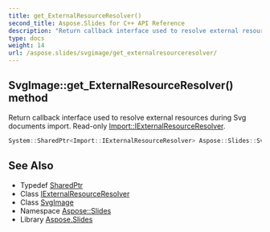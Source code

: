 ```yaml
---
title: get_ExternalResourceResolver()
second_title: Aspose.Slides for C++ API Reference
description: "Return callback interface used to resolve external resources during Svg documents import. Read-only Import::IExternalResourceResolver."
type: docs
weight: 14
url: /aspose.slides/svgimage/get_externalresourceresolver/
---
```

## SvgImage::get_ExternalResourceResolver() method


Return callback interface used to resolve external resources during Svg documents import. Read-only [Import::IExternalResourceResolver](../../../aspose.slides.import/iexternalresourceresolver/).

```cpp
System::SharedPtr<Import::IExternalResourceResolver> Aspose::Slides::SvgImage::get_ExternalResourceResolver() override
```

## See Also

* Typedef [SharedPtr](../../../system/sharedptr/)
* Class [IExternalResourceResolver](../../../aspose.slides.import/iexternalresourceresolver/)
* Class [SvgImage](../)
* Namespace [Aspose::Slides](../../)
* Library [Aspose.Slides](../../../)